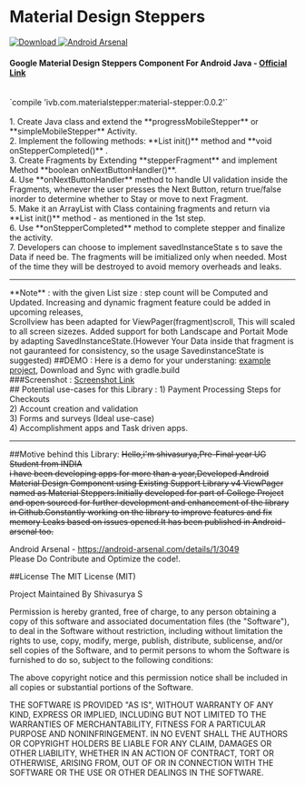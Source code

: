 # Material Design Steppers 
[ ![Download](https://api.bintray.com/packages/shivasurya/materialsteppers/materialstepper/images/download.svg) ](https://bintray.com/shivasurya/materialsteppers/materialstepper/_latestVersion) [![Android Arsenal](https://img.shields.io/badge/Android%20Arsenal-Material%20Design%20Steppers-brightgreen.svg?style=flat)](http://android-arsenal.com/details/1/3049)
#### Google Material Design Steppers Component  For Android Java - <a href="https://www.google.co.in/design/spec/components/steppers.html">Official Link</a>
<br>
`compile 'ivb.com.materialstepper:material-stepper:0.0.2'`
<br />
<br />
1. Create Java class and extend the **progressMobileStepper** or **simpleMobileStepper** Activity.<br/>
2. Implement the following methods: **List<Class> init()** method and **void onStepperCompleted()** .<br />
3. Create Fragments by Extending **stepperFragment** and implement Method **boolean onNextButtonHandler()**.<br/>
4. Use **onNextButtonHandler** method to handle UI validation inside the Fragments, whenever the user presses the Next Button, return true/false inorder to determine whether to Stay or move to next Fragment.<br/>
5. Make it an ArrayList with Class containing fragments and return via **List<Class> init()** method - as mentioned in the 1st step.<br/>
6. Use **onStepperCompleted** method to complete stepper and finalize the activity.<br/>
7. Developers can choose to implement savedInstanceState s to save the Data if need be. The fragments will be imitialized only when needed. Most of the time they will be destroyed to avoid memory overheads and leaks.



<hr>
**Note** : with the given List size : step count will be Computed and Updated. Increasing and dynamic fragment feature could be added in upcoming releases,<br>
Scrollview has been adapted for ViewPager(fragment)scroll, This will scaled to all screen sizezes. Added support for both Landscape and Portait Mode by adapting SavedInstanceState.(However Your Data inside that fragment is not gauranteed for consistency, so the usage SavedinstanceState is suggested)
##DEMO : 
Here is a demo for your understaning: <a href="https://github.com/shivasurya/materialsteppers/tree/master/example">example project</a>, Download and Sync with gradle.build <br>
###Screenshot :
<a href = "https://goo.gl/photos/mXdHHMbS8tY9akQ6A" > Screenshot Link </a><br />
## Potential use-cases for this Library :
1) Payment Processing Steps for Checkouts <br />
2) Account creation and validation <br />
3) Forms and surveys (Ideal use-case) <br />
4) Accomplishment apps and Task driven apps. <br >
<hr>

##Motive behind this Library:
<strike>Hello,i'm shivasurya,Pre-Final year UG Student from INDIA<br />
i have been developing apps for more than a year,Developed Android Material Design Component using Existing Support Library v4 ViewPager named as Material Steppers.Initially developed for part of College Project and open sourced for further development and enhancement of the library in Github.Constantly working on the library to improve features and fix memory Leaks based on issues opened.It has been published in Android-arsenal too.</strike>


Android Arsenal - https://android-arsenal.com/details/1/3049
<br />
Please Do Contribute and Optimize the code!.

##License 
The MIT License (MIT)

Project Maintained By Shivasurya S

Permission is hereby granted, free of charge, to any person obtaining a copy
of this software and associated documentation files (the "Software"), to deal
in the Software without restriction, including without limitation the rights
to use, copy, modify, merge, publish, distribute, sublicense, and/or sell
copies of the Software, and to permit persons to whom the Software is
furnished to do so, subject to the following conditions:

The above copyright notice and this permission notice shall be included in all
copies or substantial portions of the Software.

THE SOFTWARE IS PROVIDED "AS IS", WITHOUT WARRANTY OF ANY KIND, EXPRESS OR
IMPLIED, INCLUDING BUT NOT LIMITED TO THE WARRANTIES OF MERCHANTABILITY,
FITNESS FOR A PARTICULAR PURPOSE AND NONINFRINGEMENT. IN NO EVENT SHALL THE
AUTHORS OR COPYRIGHT HOLDERS BE LIABLE FOR ANY CLAIM, DAMAGES OR OTHER
LIABILITY, WHETHER IN AN ACTION OF CONTRACT, TORT OR OTHERWISE, ARISING FROM,
OUT OF OR IN CONNECTION WITH THE SOFTWARE OR THE USE OR OTHER DEALINGS IN THE
SOFTWARE.
